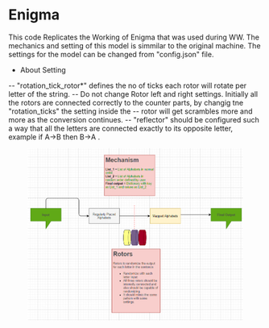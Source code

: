 # Enigma

This code Replicates the Working of Enigma that was used during WW. The mechanics and setting of this model is simmilar to the original machine. The settings for the model
can be changed from "config.json" file. 

- About Setting

-- "rotation_tick_rotor*" defines the no of ticks each rotor will rotate per letter of the string. 
-- Do not change Rotor left and right settings. Initially all the rotors are connected correctly to the counter parts, by changig tne "rotation_ticks" the setting inside the 
-- rotor will get scrambles more and more as the conversion continues.
-- "reflector" should be configured such a way that all the letters are connected exactly to its opposite letter, example if A->B then B->A .

<p align="center">
  <img src="https://raw.githubusercontent.com/RishabhSinha07/Enigma/master/Diagram/First.PNG" width="85%" title="Page Models" alt="Example of pages1">
</p>
